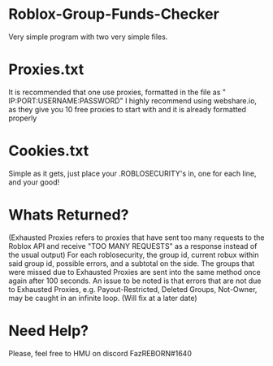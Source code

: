 # Roblox-Group-Funds-Checker
Very simple program with two very simple files.
# Proxies.txt
It is recommended that one use proxies, formatted in the file as " IP:PORT:USERNAME:PASSWORD"
I highly recommend using webshare.io, as they give you 10 free proxies to start with and it is already formatted properly
# Cookies.txt
Simple as it gets, just place your .ROBLOSECURITY's in, one for each line, and your good!

# Whats Returned?
(Exhausted Proxies refers to proxies that have sent too many requests to the Roblox API and receive "TOO MANY REQUESTS" as a response instead of the usual output)
For each roblosecurity, the group id, current robux within said group id, possible errors, and a subtotal on the side. The groups that were missed due to Exhausted Proxies are sent into the same method once again after 100 seconds. An issue to be noted is that errors that are not due to Exhausted Proxies, e.g. Payout-Restricted, Deleted Groups, Not-Owner, may be caught in an infinite loop. (Will fix at a later date)

# Need Help?
Please, feel free to HMU on discord FazREBORN#1640
